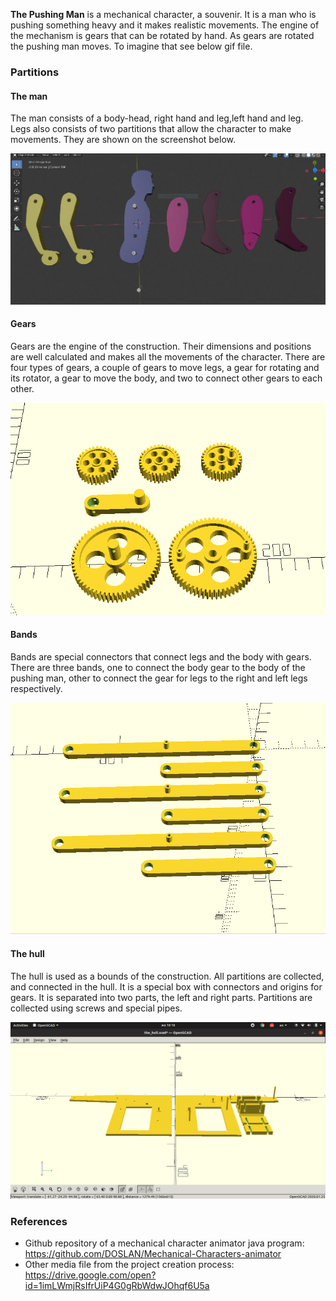 **The Pushing Man** is a mechanical character, a souvenir. It is a man who is pushing something heavy and 
it makes realistic movements. The engine of the mechanism is gears that can be rotated by hand. 
As gears are rotated the pushing man moves. To imagine that see below gif file.
 
### Partitions

#### The man
The man consists of a body-head, right hand and leg,left hand and leg. Legs also consists of two partitions 
that allow the character to make movements. They are shown on the screenshot below.	

![the_man](./media/the_man_scaled.jpg)

#### Gears
Gears are the engine of the construction. Their dimensions and positions are well calculated and 
makes all the movements of the character. There are four types of gears, a couple of gears to move legs, 
a gear for rotating and its rotator, a gear to move the body, and two to connect other gears to each other. 

![gears](./media/gears_scaled.png)

#### Bands
Bands are special connectors that connect legs and the body with gears. There are three bands, 
one to connect the body gear to the body of the pushing man, other to connect the gear for legs to the right and 
left legs respectively.

![bands](./media/bands_scaled.png)

#### The hull
The hull is used as a bounds of the construction. All partitions are collected, and connected in the hull. 
It is a special box with connectors and origins for gears. It is separated into two parts, the left and right parts. 
Partitions are collected using screws and special pipes.

![the_hull](./media/the_hull.png)

### References
- Github repository of a mechanical character animator java program:  https://github.com/DOSLAN/Mechanical-Characters-animator
- Other media file from the project creation process: https://drive.google.com/open?id=1imLWmjRsIfrUiP4G0gRbWdwJOhqf6U5a
